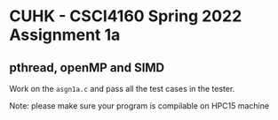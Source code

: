 # CUHK - CSCI4160 Spring 2022 Assignment 1a

## pthread, openMP and SIMD

Work on the `asgn1a.c` and pass all the test cases in the tester.

Note: please make sure your program is compilable on HPC15 machine
